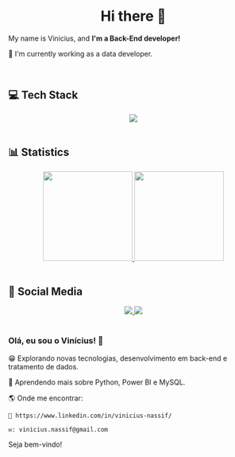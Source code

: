  <h1 align="center"> Hi there 👋</h1>
 
<p>
    My name is Vinicius, and <strong>I'm a Back-End developer!</strong>
</p>
 
💼 I'm currently working as a data developer.

<br>

<h2>💻 Tech Stack</h2> 
<div align="center">
<img src="https://skillicons.dev/icons?i=py,flask,postman,selenium,mysql,github,ai,discord,vscode&theme=dark" /> 
</div>

<br>
<h2>📊 Statistics</h2>
<div align="center">
  <a href="https://github.com/Vinicius-Nassif">
    <img height="180em" src="https://github-readme-stats.vercel.app/api?username=Vinicius-Nassif&show_icons=true&theme=dark&include_all_commits=true&count_private=true"/>
    <img height="180em" src="https://github-readme-stats.vercel.app/api/top-langs/?username=vinicius-nassif&layout=compact&langs_count=7&theme=dark"/>
  </a>
</div>
<br>

<h2>📱 Social Media</h2>
<div align="center">
<a href="https://www.linkedin.com/in/vinicius-nassif/"> 
	<img src="https://img.shields.io/badge/LinkedIn-0077B5?style=for-the-badge&logo=linkedin&logoColor=white" />
<a href="mailto:vinicius.nassif@gmail.com"> 
	<img src="https://img.shields.io/badge/Gmail-D14836?style=for-the-badge&logo=gmail&logoColor=white" />
 <a/><br><br>
	 
	 
</div>






	

### Olá, eu sou o Vinícius! 👋

😁 Explorando novas tecnologias, desenvolvimento em back-end e tratamento de dados.

🌱 Aprendendo mais sobre Python, Power BI e MySQL.

🌎 Onde me encontrar:

    💼 https://www.linkedin.com/in/vinicius-nassif/

    ✉️: vinicius.nassif@gmail.com
    

Seja bem-vindo!
